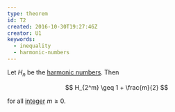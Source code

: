 ```yaml
---
type: theorem
id: T2
created: 2016-10-30T19:27:46Z
creator: U1
keywords:
  - inequality
  - harmonic-numbers
---
```

Let $H_n$ be the [harmonic numbers](D1#harmonic-number). Then

$$
H_{2^m} \geq 1 + \frac{m}{2}
$$

for all [integer](#integer) $m \geq 0$.
